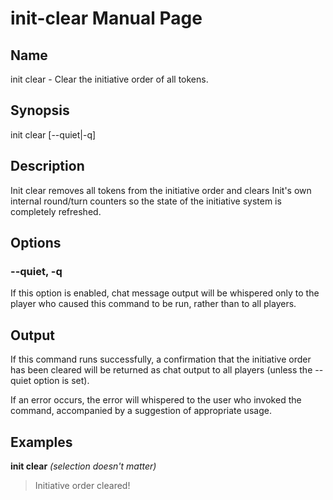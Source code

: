 
# init-clear Manual Page

## Name

init clear - Clear the initiative order of all tokens.

## Synopsis

init clear \[--quiet|-q\] 

## Description

Init clear removes all tokens from the initiative order and clears Init's own internal round/turn counters so the state of the initiative system is completely refreshed.

## Options

### --quiet, -q
If this option is enabled, chat message output will be whispered only to the player who caused this command to be run, rather than to all players.

## Output

If this command runs successfully, a confirmation that the initiative order has been cleared will be returned as chat output to all players (unless the --quiet option is set).

If an error occurs, the error will whispered to the user who invoked the command, accompanied by a suggestion of appropriate usage.

## Examples

**init clear** *(selection doesn't matter)*

> Initiative order cleared!